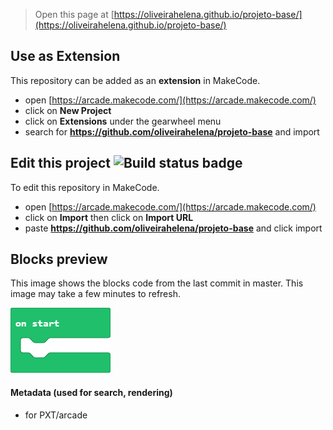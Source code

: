  


> Open this page at [https://oliveirahelena.github.io/projeto-base/](https://oliveirahelena.github.io/projeto-base/)

## Use as Extension

This repository can be added as an **extension** in MakeCode.

* open [https://arcade.makecode.com/](https://arcade.makecode.com/)
* click on **New Project**
* click on **Extensions** under the gearwheel menu
* search for **https://github.com/oliveirahelena/projeto-base** and import

## Edit this project ![Build status badge](https://github.com/oliveirahelena/projeto-base/workflows/MakeCode/badge.svg)

To edit this repository in MakeCode.

* open [https://arcade.makecode.com/](https://arcade.makecode.com/)
* click on **Import** then click on **Import URL**
* paste **https://github.com/oliveirahelena/projeto-base** and click import

## Blocks preview

This image shows the blocks code from the last commit in master.
This image may take a few minutes to refresh.

![A rendered view of the blocks](https://github.com/oliveirahelena/projeto-base/raw/master/.github/makecode/blocks.png)

#### Metadata (used for search, rendering)

* for PXT/arcade
<script src="https://makecode.com/gh-pages-embed.js"></script><script>makeCodeRender("{{ site.makecode.home_url }}", "{{ site.github.owner_name }}/{{ site.github.repository_name }}");</script>

